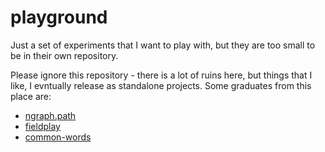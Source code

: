 # playground

Just a set of experiments that I want to play with, but they are too small to be in their own repository.


Please ignore this repository - there is a lot of ruins here, but things that I
like, I evntually release as standalone projects. Some graduates from this place are:

* [ngraph.path](https://github.com/anvaka/ngraph.path)
* [fieldplay](https://github.com/anvaka/fieldplay)
* [common-words](https://github.com/anvaka/common-words)


